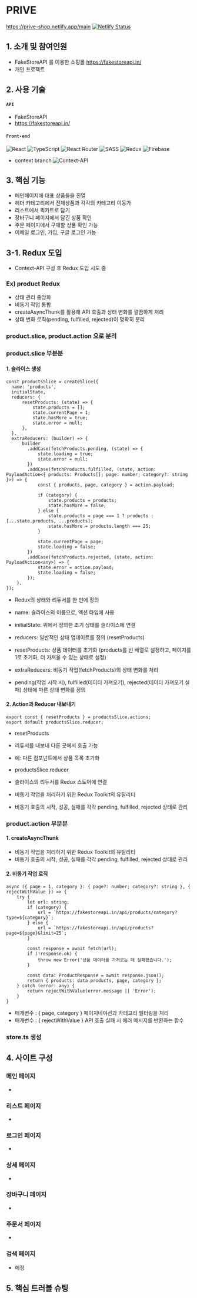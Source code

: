 # PRIVE
https://prive-shop.netlify.app/main
[![Netlify Status](https://api.netlify.com/api/v1/badges/6bcb29fe-aef3-4262-ac6b-772ec3ffda00/deploy-status)](https://app.netlify.com/sites/prive-shop/deploys)


## 1. 소개 및  참여인원
- FakeStoreAPI 를 이용한 쇼핑몰 https://fakestoreapi.in/
- 개인 프로젝트

## 2. 사용 기술
#### `API`
  - FakeStoreAPI
  - https://fakestoreapi.in/

#### `Front-end`
![React](https://img.shields.io/badge/react-%2320232a.svg?style=for-the-badge&logo=react&logoColor=%2361DAFB)
![TypeScript](https://img.shields.io/badge/typescript-%23007ACC.svg?style=for-the-badge&logo=typescript&logoColor=white)
![React Router](https://img.shields.io/badge/React_Router-CA4245?style=for-the-badge&logo=react-router&logoColor=white)
![SASS](https://img.shields.io/badge/SASS-hotpink.svg?style=for-the-badge&logo=SASS&logoColor=white)
![Redux](https://img.shields.io/badge/redux-%23593d88.svg?style=for-the-badge&logo=redux&logoColor=white)
![Firebase](https://img.shields.io/badge/firebase-%23039BE5.svg?style=for-the-badge&logo=firebase)
- context branch
![Context-API](https://img.shields.io/badge/Context--Api-000000?style=for-the-badge&logo=react)

## 3. 핵심 기능
- 메인페이지에 대표 상품들을 진열
- 헤더 카테고리에서 전체상품과 각각의 카테고리 이동가
- 리스트에서 퀵카트로 담기 
- 장바구니 페이지에서 담긴 상품 확인
- 주문 페이지에서 구매할 상품 확인 가능
- 이메일 로그인, 가입, 구글 로그인 가능

## 3-1. Redux 도입
- Context-API 구성 후 Redux 도입 시도 중

### Ex) product Redux
- 상태 관리 중앙화
- 비동기 작업 통합
- createAsyncThunk를 활용해 API 호출과 상태 변화를 깔끔하게 처리
- 상태 변화 로직(pending, fulfilled, rejected)이 명확히 분리

### product.slice, product.action 으로 분리

### product.slice 부분분
#### 1. 슬라이스 생성
  ```
  const productsSlice = createSlice({
    name: 'products',
    initialState,
    reducers: {
        resetProducts: (state) => {
            state.products = [];
            state.currentPage = 1;
            state.hasMore = true;
            state.error = null;
        },
    },
    extraReducers: (builder) => {
        builder
          .addCase(fetchProducts.pending, (state) => {
              state.loading = true;
              state.error = null;
          })
          .addCase(fetchProducts.fulfilled, (state, action: PayloadAction<{ products: Products[]; page: number; category?: string }>) => {
              const { products, page, category } = action.payload;

              if (category) {
                  state.products = products;
                  state.hasMore = false;
              } else {
                  state.products = page === 1 ? products : [...state.products, ...products];
                  state.hasMore = products.length === 25;
              }

              state.currentPage = page;
              state.loading = false;
          })
          .addCase(fetchProducts.rejected, (state, action: PayloadAction<any>) => {
              state.error = action.payload;
              state.loading = false;
          });
      },
  });
  ```
- Redux의 상태와 리듀서를 한 번에 정의
- name: 슬라이스의 이름으로, 액션 타입에 사용
- initialState: 위에서 정의한 초기 상태를 슬라이스에 연결

- reducers: 일반적인 상태 업데이트를 정의 (resetProducts)
- resetProducts: 상품 데이터를 초기화 (products를 빈 배열로 설정하고, 페이지를 1로 초기화, 더 가져올 수 있는 상태로 설정)
  
- extraReducers: 비동기 작업(fetchProducts)의 상태 변화를 처리
- pending(작업 시작 시), fulfilled(데이터 가져오기), rejected(데이터 가져오기 실패) 상태에 따른 상태 변화를 정의

#### 2. Action과 Reducer 내보내기
 ```
export const { resetProducts } = productsSlice.actions;
export default productsSlice.reducer;
 ```
- resetProducts
- 리듀서를 내보내 다른 곳에서 호출 가능
- 예: 다른 컴포넌트에서 상품 목록 초기화

- productsSlice.reducer
- 슬라이스의 리듀서를 Redux 스토어에 연결
- 비동기 작업을 처리하기 위한 Redux Toolkit의 유틸리티
- 비동기 호출의 시작, 성공, 실패를 각각 pending, fulfilled, rejected 상태로 관리

### product.action 부분분

#### 1. createAsyncThunk
- 비동기 작업을 처리하기 위한 Redux Toolkit의 유틸리티
- 비동기 호출의 시작, 성공, 실패를 각각 pending, fulfilled, rejected 상태로 관리

#### 2. 비동기 작업 로직
  ```
  async ({ page = 1, category }: { page?: number; category?: string }, { rejectWithValue }) => {
      try {
          let url: string;
          if (category) {
              url = `https://fakestoreapi.in/api/products/category?type=${category}`;
          } else {
              url = `https://fakestoreapi.in/api/products?page=${page}&limit=25`;
          }

          const response = await fetch(url);
          if (!response.ok) {
              throw new Error('상품 데이터를 가져오는 데 실패했습니다.');
          }

          const data: ProductResponse = await response.json();
          return { products: data.products, page, category };
      } catch (error: any) {
          return rejectWithValue(error.message || 'Error');
      }
  }
  ```
- 매개변수 : { page, category } 페이지네이션과 카테고리 필터링을 처리
- 매개변수 : { rejectWithValue } API 호출 실패 시 에러 메시지를 반환하는 함수

### store.ts 생성

## 4. 사이트 구성
   ### 메인 페이지
   - 
   ### 리스트 페이지
   - 
   ### 로그인 페이지
   - 
   ### 상세 페이지
   - 
   ### 장바구니 페이지
   - 
   ### 주문서 페이지
   -
   ### 검색 페이지
   - 예정

## 5. 핵심 트러블 슈팅